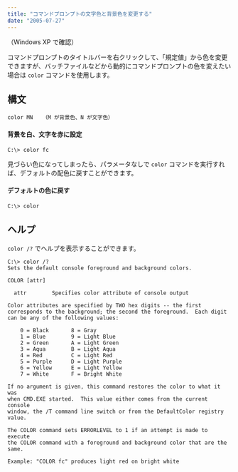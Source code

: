 ```yaml
---
title: "コマンドプロンプトの文字色と背景色を変更する"
date: "2005-07-27"
---
```


（Windows XP で確認）

コマンドプロンプトのタイトルバーを右クリックして、「規定値」から色を変更できますが、バッチファイルなどから動的にコマンドプロンプトの色を変えたい場合は `color` コマンドを使用します。


構文
----

```
color MN   （M が背景色、N が文字色）
```

#### 背景を白、文字を赤に設定

```
C:\> color fc
```

見づらい色になってしまったら、パラメータなしで `color` コマンドを実行すれば、デフォルトの配色に戻すことができます。

#### デフォルトの色に戻す

```
C:\> color
```


ヘルプ
----

`color /?` でヘルプを表示することができます。

```
C:\> color /?
Sets the default console foreground and background colors.

COLOR [attr]

  attr        Specifies color attribute of console output

Color attributes are specified by TWO hex digits -- the first
corresponds to the background; the second the foreground.  Each digit
can be any of the following values:

    0 = Black       8 = Gray
    1 = Blue        9 = Light Blue
    2 = Green       A = Light Green
    3 = Aqua        B = Light Aqua
    4 = Red         C = Light Red
    5 = Purple      D = Light Purple
    6 = Yellow      E = Light Yellow
    7 = White       F = Bright White

If no argument is given, this command restores the color to what it was
when CMD.EXE started.  This value either comes from the current console
window, the /T command line switch or from the DefaultColor registry
value.

The COLOR command sets ERRORLEVEL to 1 if an attempt is made to execute
the COLOR command with a foreground and background color that are the
same.

Example: "COLOR fc" produces light red on bright white
```

